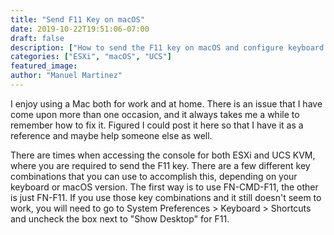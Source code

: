 ```yaml
---
title: "Send F11 Key on macOS"
date: 2019-10-22T19:51:06-07:00
draft: false
description: ["How to send the F11 key on macOS and configure keyboard shortcuts"]
categories: ["ESXi", "macOS", "UCS"]
featured_image:
author: "Manuel Martinez"
---
```


I enjoy using a Mac both for work and at home. There is an issue that I have come upon more than one occasion, and it always takes me a while to remember how to fix it. Figured I could post it here so that I have it as a reference and maybe help someone else as well. 

There are times when accessing the console for both ESXi and UCS KVM, where you are required to send the F11 key. There are a few different key combinations that you can use to accomplish this, depending on your keyboard or macOS version. The first way is to use FN-CMD-F11, the other is just FN-F11. If you use those key combinations and it still doesn't seem to work, you will need to go to System Preferences > Keyboard > Shortcuts and uncheck the box next to "Show Desktop" for F11.